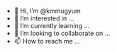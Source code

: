 - 👋 Hi, I’m @kmmugyum
- 👀 I’m interested in ...
- 🌱 I’m currently learning ...
- 💞️ I’m looking to collaborate on ...
- 📫 How to reach me ...

<!---
kmmugyum/kmmugyum is a ✨ special ✨ repository because its `README.md` (this file) appears on your GitHub profile.
You can click the Preview link to take a look at your changes.
--->
